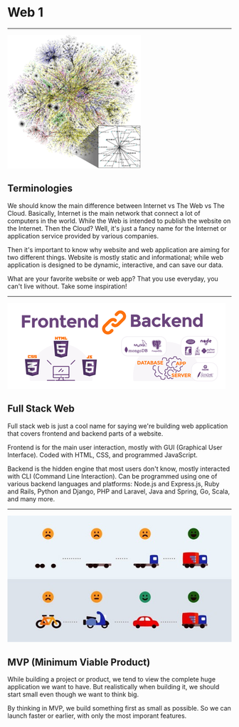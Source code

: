 # Web 1

---

![](./assets/internet.png)

## Terminologies

We should know the main difference between Internet vs The Web vs The Cloud. Basically, Internet is the main network that connect a lot of computers in the world. While the Web is intended to publish the website on the Internet. Then the Cloud? Well, it's just a fancy name for the Internet or application service provided by various companies.

Then it's important to know why website and web application are aiming for two different things. Website is mostly static and informational; while web application is designed to be dynamic, interactive, and can save our data.

What are your favorite website or web app? That you use everyday, you can't live without. Take some inspiration!

---

![](./assets/fullstack.png)

## Full Stack Web

Full stack web is just a cool name for saying we're building web application that covers frontend and backend parts of a website.

Frontend is for the main user interaction, mostly with GUI (Graphical User Interface). Coded with HTML, CSS, and programmed JavaScript.

Backend is the hidden engine that most users don't know, mostly interacted with CLI (Command Line Interaction). Can be programmed using one of various backend languages and platforms: Node.js and Express.js, Ruby and Rails, Python and Django, PHP and Laravel, Java and Spring, Go, Scala, and many more.

---

![](./assets/mvp.jpg)

## MVP (Minimum Viable Product)

While building a project or product, we tend to view the complete huge application we want to have. But realistically when building it, we should start small even though we want to think big.

By thinking in MVP, we build something first as small as possible. So we can launch faster or earlier, with only the most imporant features.
